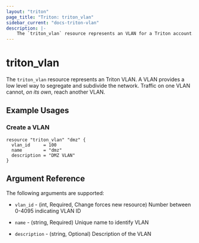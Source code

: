 ```yaml
---
layout: "triton"
page_title: "Triton: triton_vlan"
sidebar_current: "docs-triton-vlan"
description: |-
    The `triton_vlan` resource represents an VLAN for a Triton account.
---
```


# triton\_vlan

The `triton_vlan` resource represents an Triton VLAN. A VLAN provides a low level way to segregate and subdivide the network. Traffic on one VLAN cannot, _on its own_, reach another VLAN.

## Example Usages

### Create a VLAN


```
resource "triton_vlan" "dmz" {
  vlan_id     = 100
  name        = "dmz"
  description = "DMZ VLAN"
}
```

## Argument Reference

The following arguments are supported:

* `vlan_id` - (int, Required, Change forces new resource)
    Number between 0-4095 indicating VLAN ID

* `name` - (string, Required)
    Unique name to identify VLAN

* `description` - (string, Optional)
    Description of the VLAN
